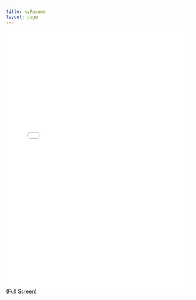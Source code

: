 ```yaml
---
title: myResume
layout: page
---
```

<iframe src="resume/viewer.html" width="100%" height="700" style="border:none;"></iframe>
<a href="resume/viewer.html">(Full Screen)</a>

